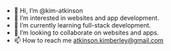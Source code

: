 - 👋 Hi, I’m @kim-atkinson
- 👀 I’m interested in websites and app development. 
- 🌱 I’m currently learning full-stack development.
- 💞️ I’m looking to collaborate on websites and apps. 
- 📫 How to reach me atkinson.kimberley@gmail.com

<!---
kim-atkinson/kim-atkinson is a ✨ special ✨ repository because its `README.md` (this file) appears on your GitHub profile.
You can click the Preview link to take a look at your changes.
--->
